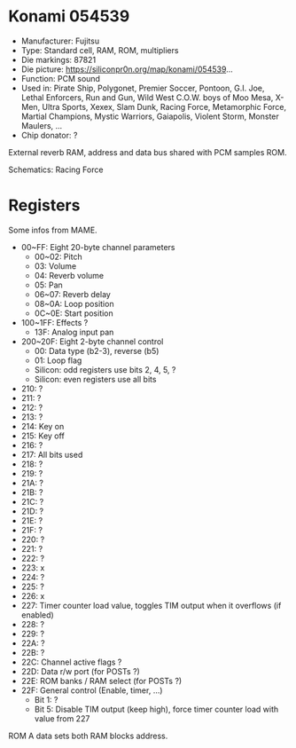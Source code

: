 # Konami 054539

 * Manufacturer: Fujitsu
 * Type: Standard cell, RAM, ROM, multipliers
 * Die markings: 87821
 * Die picture: https://siliconpr0n.org/map/konami/054539...
 * Function: PCM sound
 * Used in:
 Pirate Ship, Polygonet, Premier Soccer, Pontoon, G.I. Joe, Lethal Enforcers, Run and Gun,
 Wild West C.O.W. boys of Moo Mesa, X-Men, Ultra Sports, Xexex, Slam Dunk, Racing Force,
 Metamorphic Force, Martial Champions, Mystic Warriors, Gaiapolis, Violent Storm, Monster Maulers, ...
 * Chip donator: ?

External reverb RAM, address and data bus shared with PCM samples ROM.

Schematics: Racing Force

# Registers

Some infos from MAME.

* 00~FF: Eight 20-byte channel parameters
  * 00~02: Pitch
  * 03: Volume
  * 04: Reverb volume
  * 05: Pan
  * 06~07: Reverb delay
  * 08~0A: Loop position
  * 0C~0E: Start position
* 100~1FF: Effects ?
  * 13F: Analog input pan
* 200~20F: Eight 2-byte channel control
  * 00: Data type (b2-3), reverse (b5)
  * 01: Loop flag
  * Silicon: odd registers use bits 2, 4, 5, ?
  * Silicon: even registers use all bits
* 210: ?
* 211: ?
* 212: ?
* 213: ?
* 214: Key on
* 215: Key off
* 216: ?
* 217: All bits used
* 218: ?
* 219: ?
* 21A: ?
* 21B: ?
* 21C: ?
* 21D: ?
* 21E: ?
* 21F: ?
* 220: ?
* 221: ?
* 222: ?
* 223: x
* 224: ?
* 225: ?
* 226: x
* 227: Timer counter load value, toggles TIM output when it overflows (if enabled)
* 228: ?
* 229: ?
* 22A: ?
* 22B: ?
* 22C: Channel active flags ?
* 22D: Data r/w port (for POSTs ?)
* 22E: ROM banks / RAM select (for POSTs ?)
* 22F: General control (Enable, timer, ...)
  * Bit 1: ?
  * Bit 5: Disable TIM output (keep high), force timer counter load with value from 227

ROM A data sets both RAM blocks address.
